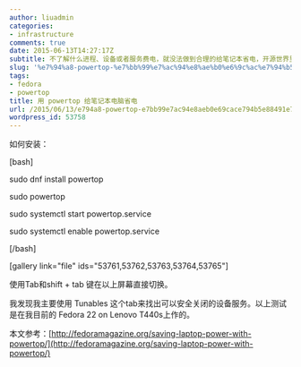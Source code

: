 ```yaml
---
author: liuadmin
categories:
- infrastructure
comments: true
date: 2015-06-13T14:27:17Z
subtitle: 不了解什么进程、设备或者服务费电，就没法做到合理的给笔记本省电，开源世界里最不缺的就是活雷锋，想要什么工具只需要搜一下便可以发现到一堆。本文介绍一个查看笔记本电脑耗电情况的工具powertop。
slug: '%e7%94%a8-powertop-%e7%bb%99%e7%ac%94%e8%ae%b0%e6%9c%ac%e7%94%b5%e8%84%91%e7%9c%81%e7%94%b5'
tags:
- fedora
- powertop
title: 用 powertop 给笔记本电脑省电
url: /2015/06/13/e794a8-powertop-e7bb99e7ac94e8aeb0e69cace794b5e88491e79c81e794b5/
wordpress_id: 53758
---
```


如何安装：

[bash]

sudo dnf install powertop

sudo powertop

sudo systemctl start powertop.service

sudo systemctl enable powertop.service

[/bash]

[gallery link="file" ids="53761,53762,53763,53764,53765"]

使用Tab和shift + tab 键在以上屏幕直接切换。

我发现我主要使用 Tunables 这个tab来找出可以安全关闭的设备服务。以上测试是在我目前的 Fedora 22 on Lenovo T440s上作的。

本文参考：[http://fedoramagazine.org/saving-laptop-power-with-powertop/](http://fedoramagazine.org/saving-laptop-power-with-powertop/)
